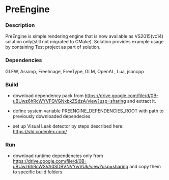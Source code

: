 # PreEngine

### Description
PreEngine is simple rendering engine that is now available as VS2015(vc14) solution only(still not migrated to CMake). Solution provides example usage by containing Test project as part of solution.

### Dependencies
GLFW, Assimp, FreeImage, FreeType, GLM, OpenAL, Lua, jsoncpp

### Build
- download dependency pack from https://drive.google.com/file/d/0B-uBUwz6hRcWYVFQVGNxbkZSdzA/view?usp=sharing and extract it.

- define system variable PREENGINE_DEPENDENCIES_ROOT with path to previously downloaded dependecies

- set up Visual Leak detector by steps described here: https://vld.codeplex.com/

### Run
- download runtime dependencies only from https://drive.google.com/file/d/0B-uBUwz6hRcWSVA0SDBVNVYwVUk/view?usp=sharing and copy them to specific build folders
